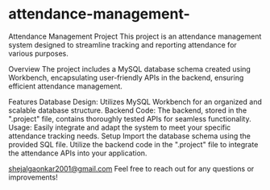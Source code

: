 # attendance-management-
Attendance Management Project
This project is an attendance management system designed to streamline tracking and reporting attendance for various purposes.

Overview
The project includes a MySQL database schema created using Workbench, encapsulating user-friendly APIs in the backend, ensuring efficient attendance management.

Features
Database Design: Utilizes MySQL Workbench for an organized and scalable database structure.
Backend Code: The backend, stored in the ".project" file, contains thoroughly tested APIs for seamless functionality.
Usage: Easily integrate and adapt the system to meet your specific attendance tracking needs.
Setup
Import the database schema using the provided SQL file.
Utilize the backend code in the ".project" file to integrate the attendance APIs into your application.

shejalgaonkar2001@gmail.com
Feel free to reach out for any questions or improvements!
